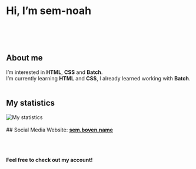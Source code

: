 # Hi, I’m sem-noah
<br><br><br>
## About me
I’m interested in **HTML**, **CSS** and **Batch**. 
<br>
I’m currently learning **HTML** and **CSS**, I already learned working with **Batch**.
<br><br>
## My statistics
<img src="https://github-readme-stats.vercel.app/api?username=sem-noah&show_icons=true&count_private=true" alt="My statistics">
<br><br>
## Social Media
Website: <a href="https://sem.boven.name"><strong>sem.boven.name</strong></a>

<br><br><br>
**Feel free to check out my account!**
